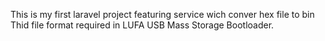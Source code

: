 This is my first laravel project featuring service wich conver hex file to bin
Thid file format required in LUFA USB Mass Storage Bootloader.
